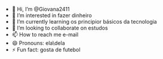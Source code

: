 - 👋 Hi, I’m @Giovana2411
- 👀 I’m interested in fazer dinheiro
- 🌱 I’m currently learning os principior básicos da tecnologia 
- 💞️ I’m looking to collaborate on estudos 
- 📫 How to reach me e-mail
- 😄 Pronouns: ela\dela
- ⚡ Fun fact: gosta de futebol

<!---
Giovana2411/Giovana2411 is a ✨ special ✨ repository because its `README.md` (this file) appears on your GitHub profile.
You can click the Preview link to take a look at your changes.
--->
